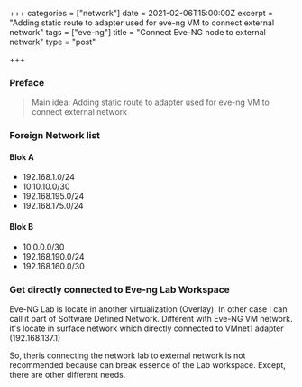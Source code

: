 +++
categories = ["network"]
date = 2021-02-06T15:00:00Z
excerpt = "Adding static route to adapter used for eve-ng VM to connect external network"
tags = ["eve-ng"]
title = "Connect Eve-NG node to external network"
type = "post"

+++
### Preface

> Main idea: Adding static route to adapter used for eve-ng VM to connect external network

### Foreign Network list

#### Blok A

* 192.168.1.0/24
* 10.10.10.0/30
* 192.168.195.0/24
* 192.168.175.0/24

#### Blok B

* 10.0.0.0/30
* 192.168.190.0/24
* 192.168.160.0/30

### Get directly connected to Eve-ng Lab Workspace

Eve-NG Lab is locate in another virtualization (Overlay). In other case I can call it part of Software Defined Network. Different with Eve-NG VM network. it's locate in surface network which directly connected to VMnet1 adapter (192.168.137.1)

So, theris connecting the network lab to external network is not recommended because can break essence of the Lab workspace. Except, there are other different needs.

### 